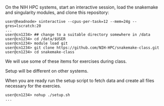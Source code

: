 On the NIH HPC systems, start an interactive session, load the snakemake and
singularity modules, and clone this repository:

```console
user@headnode> sinteractive --cpus-per-task=12 --mem=24g --gres=lscratch:20
...
user@cn1234> ## change to a suitable directory somewhere in /data
user@cn1234> cd /data/$USER
user@cn1234> module load git
user@cn1234> git clone https://github.com/NIH-HPC/snakemake-class.git
user@cn1234> cd snakemake-class
```

We will use some of these items for exercises during class.

Setup will be different on other systems.

When you are ready run the setup script to fetch data and create all files
necessary for the exercies.

```console
user@cn1234> nohup ./setup.sh
...
